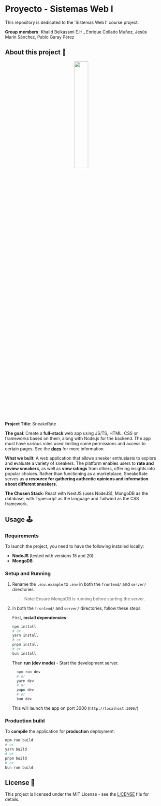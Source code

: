 # Proyecto - Sistemas Web I

This repository is dedicated to the 'Sistemas Web I' course project.

**Group members**: Khalid Belkassmi E.H., Enrique Collado Muñoz, Jesús Marín Sánchez, Pablo Garay Pérez

## About this project 🤔

<div align="center">
  <img src="https://github.com/user-attachments/assets/ea40fdb5-06b4-44ce-abe2-2a7187e7894d" style="width: 30%">
</div>

**Project Title**: SneakeRate

**The goal**: Create a **full-stack** web app using JS/TS, HTML, CSS or frameworks based on them, along with Node.js for the backend. The app must have various roles used limiting some permissions and access to certain pages. See the **[docs](/docs)** for more information.

**What we built**: A web application that allows sneaker enthusiasts to explore and evaluate a variety of sneakers. The platform enables users to **rate and review sneakers**, as well as **view ratings** from others, offering insights into popular choices. Rather than functioning as a marketplace, SneakeRate serves as **a resource for gathering authentic opinions and information about different sneakers**.

**The Chosen Stack**: React with NextJS (uses NodeJS), MongoDB as the database, with Typescript as the language and Tailwind as the CSS framework.

## Usage 🕹

### Requirements

To launch the project, you need to have the following installed locally:
- **NodeJS** (tested with versions 18 and 20)
- **MongoDB**


### Setup and Running

1. Rename the `.env.example` to `.env` in both the `frontend/` and `server/` directories.

    > Note: Ensure MongoDB is running before starting the server.

2. In both the `frontend/` and `server/` directories, follow these steps:

    First, **install dependencies**:

    ```bash
    npm install
    # or
    yarn install
    # or
    pnpm install
    # or
    bun install
    ```

    Then **run (dev mode)** - Start the development server.

    ```bash
      npm run dev
      # or
      yarn dev
      # or
      pnpm dev
      # or
      bun dev
    ```

    This will launch the app on port 3000 (```http://localhost:3000/```)

### Production build

To **compile** the application for **production** deployment:


```bash
npm run build
# or
yarn build
# or
pnpm build
# or
bun run build
```

## License 📃

This project is licensed under the MIT License - see the [LICENSE](/LICENSE) file for details.
